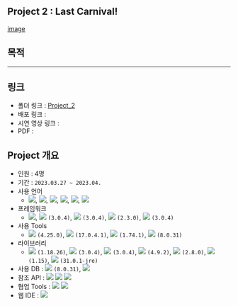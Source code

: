 ## Project 2 : Last Carnival!
[image](https://user-images.githubusercontent.com/120995555/230264797-1d51da65-b697-4a9a-a95a-6e3d594e6189.png)

## 목적

***

## 링크
- 폴더 링크 : [Project_2](https://github.com/Depra3/Human_Project2)
- 배포 링크 : 
- 시연 영상 링크 : 
- PDF : 

## Project 개요
- 인원 : 4명
- 기간 : `2023.03.27 ~ 2023.04.`
- 사용 언어
  + <img src="https://img.shields.io/badge/Java-007396?style=flat&logo=Java&logoColor=white">, <img src="https://img.shields.io/badge/SQL-F80000?style=flat&logo=SQL&logoColor=white">, <img src="https://img.shields.io/badge/html-E34F26?style=flat&logo=html5&logoColor=white">, <img src="https://img.shields.io/badge/css-1572B6?style=flat&logo=css3&logoColor=white">, <img src="https://img.shields.io/badge/javascript-F7DF1E?style=flat&logo=javascript&logoColor=black">, <img src="https://img.shields.io/badge/jquery-0769AD?style=flat&logo=jquery&logoColor=white">
- 프레임워크
  + <img src="https://img.shields.io/badge/bootstrap-7952B3?style=flat&logo=bootstrap&logoColor=white">, <img src="https://img.shields.io/badge/springboot-6DB33F?style=flat&logo=springboot&logoColor=white"> `(3.0.4)`, <img src="https://img.shields.io/badge/springsecurity-6DB33F?style=flat&logo=springsecurity&logoColor=white"> `(3.0.4)`, <img src="https://img.shields.io/badge/MyBatis-6DB33F?style=flat&logo=MyBatis&logoColor=white"> `(2.3.0)`,               <img src="https://img.shields.io/badge/thymeleaf-005F0F?style=flat&logo=thymeleaf&logoColor=white"> `(3.0.4)`
- 사용 Tools
  + <img src="https://img.shields.io/badge/eclipseide-2C2255?style=flat&logo=eclipseide&logoColor=white"/> `(4.25.0)`, <img src="https://img.shields.io/badge/openjdk-FFFFFF?style=flat&logo=openjdk&logoColor=black"/> `(17.0.4.1)`, <img src="https://img.shields.io/badge/visualstudiocode-007ACC?style=flat&logo=visualstudiocode&logoColor=white"/> `(1.74.1)`, <img src="https://img.shields.io/badge/mysql-4479A1?style=flat&logo=mysql&logoColor=white"/> `(8.0.31)`
- 라이브러리
  + <img src="https://img.shields.io/badge/Lombok-6DB33F?style=flat&logo=Lombok&logoColor=white"> `(1.18.26)`, <img src="https://img.shields.io/badge/Validation-6DB33F?style=flat&logo=springboot&logoColor=white"> `(3.0.4)`, <img src="https://img.shields.io/badge/Devtools-6DB33F?style=flat&logo=springboot&logoColor=white"> `(3.0.4)`, <img src="https://img.shields.io/badge/OkHttp-6DB33F?style=flat&logo=OkHttp&logoColor=white"> `(4.9.2)`, <img src="https://img.shields.io/badge/commons.io-D22128?style=flat&logo=apache&logoColor=white"> `(2.8.0)`, <img src="https://img.shields.io/badge/commons.io-D22128?style=flat&logo=apache&logoColor=white"> `(1.15)`, <img src="https://img.shields.io/badge/Guava-4285F4?style=flat&logo=google&logoColor=white"> `(31.0.1-jre)`
- 사용 DB : <img src="https://img.shields.io/badge/mysql-4479A1?style=flat&logo=mysql&logoColor=white"/> `(8.0.31)`, <img src="https://img.shields.io/badge/mongodb-47A248?style=flat&logo=mongodb&logoColor=white"/>
- 참조 API : <img src="https://img.shields.io/badge/lastdotfm-D51007?style=flat&logo=lastdotfm&logoColor=white"/> <img src="https://img.shields.io/badge/youtube-FF0000?style=flat&logo=youtube&logoColor=white"/> <img src="https://img.shields.io/badge/kakao-FFCD00?style=flat&logo=kakao&logoColor=white"/>
- 협업 Tools : <img src="https://img.shields.io/badge/slack-4A154B?style=flat&logo=slack&logoColor=white"/> <img src="https://img.shields.io/badge/trello-0052CC?style=flat&logo=trello&logoColor=white"/>
- 웹 IDE : <img src="https://img.shields.io/badge/github-181717?style=flat&logo=github&logoColor=white"/>
